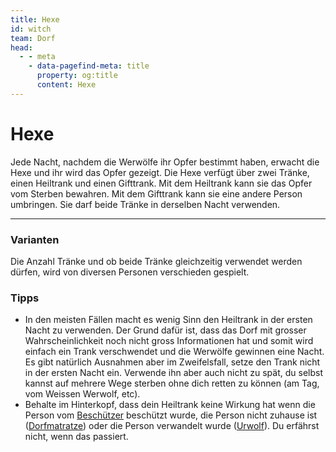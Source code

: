 ```yaml
---
title: Hexe
id: witch
team: Dorf
head:
  - - meta
    - data-pagefind-meta: title
      property: og:title
      content: Hexe
---
```

# Hexe <TeamBadge team="Dorf" />

Jede Nacht, nachdem die Werwölfe ihr Opfer bestimmt haben, erwacht die Hexe und ihr wird das Opfer gezeigt. Die Hexe verfügt über zwei Tränke, einen Heiltrank und einen Gifttrank. Mit dem Heiltrank kann sie das Opfer vom Sterben bewahren. Mit dem Gifttrank kann sie eine andere Person umbringen. Sie darf beide Tränke in derselben Nacht verwenden.

---

### Varianten
Die Anzahl Tränke und ob beide Tränke gleichzeitig verwendet werden dürfen, wird von diversen Personen verschieden gespielt.

### Tipps
- In den meisten Fällen macht es wenig Sinn den Heiltrank in der ersten Nacht zu verwenden. Der Grund dafür ist, dass das Dorf mit grosser Wahrscheinlichkeit noch nicht gross Informationen hat und somit wird einfach ein Trank verschwendet und die Werwölfe gewinnen eine Nacht. Es gibt natürlich Ausnahmen aber im Zweifelsfall, setze den Trank nicht in der ersten Nacht ein. Verwende ihn aber auch nicht zu spät, du selbst kannst auf mehrere Wege sterben ohne dich retten zu können (am Tag, vom Weissen Werwolf, etc).
- Behalte im Hinterkopf, dass dein Heiltrank keine Wirkung hat wenn die Person vom [Beschützer](/rollen/beschutzer) beschützt wurde, die Person nicht zuhause ist ([Dorfmatratze](/rollen/dorfmatratze)) oder die Person verwandelt wurde ([Urwolf](/rollen/urwolf)). Du erfährst nicht, wenn das passiert.